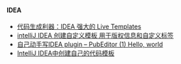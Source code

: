 #### IDEA

- [代码生成利器：IDEA 强大的 Live Templates](http://www.cnblogs.com/printN/p/6574232.html)
- [intelliJ IDEA 创建自定义模板 用于版权信息和自定义标签](http://blog.csdn.net/hiredme/article/details/50504030)
- [自己动手写IDEA plugin – PubEditor (1) Hello, world](http://www.tuicool.com/articles/yeuyIj)
- [IntelliJ IDEA中创建自己的代码模板](http://blog.csdn.net/luckarecs/article/details/7498434)

